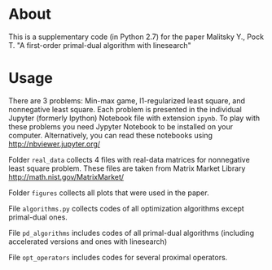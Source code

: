 About
======

This is a supplementary code (in Python 2.7) for the paper Malitsky Y., Pock T. "A first-order primal-dual algorithm with linesearch"

Usage
======
There are 3 problems: Min-max game, l1-regularized least square, and nonnegative least square.
Each problem is presented in the individual Jupyter (formerly Ipython) Notebook file with extension `ipynb`.
To play with these problems you need Jypyter Notebook to be installed on your computer. 
Alternatively, you can read these notebooks using http://nbviewer.jupyter.org/

Folder `real_data` collects 4 files with real-data matrices for nonnegative least square problem. These files are taken from Matrix Market Library http://math.nist.gov/MatrixMarket/

Folder `figures` collects all plots that were used in the paper.

File `algorithms.py` collects codes of all optimization algorithms except primal-dual ones.

File `pd_algorithms` includes codes of all primal-dual algorithms (including accelerated versions and ones with linesearch)

File `opt_operators` includes codes for several proximal operators.

